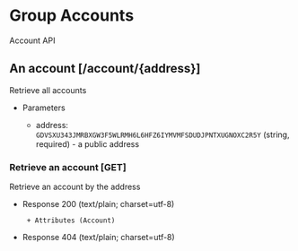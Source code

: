 # Group Accounts
Account API

## An account [/account/{address}]
Retrieve all accounts

+ Parameters

    + address: `GDVSXU343JMRBXGW3F5WLRMH6L6HFZ6IYMVMFSDUDJPNTXUGNOXC2R5Y` (string, required) - a public address

### Retrieve an account [GET]
Retrieve an account by the address

+ Response 200 (text/plain; charset=utf-8)

       + Attributes (Account)

+ Response 404 (text/plain; charset=utf-8)
